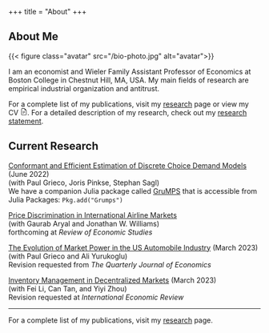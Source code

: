 +++
title = "About"
+++

## About Me

{{< figure class="avatar" src="/bio-photo.jpg" alt="avatar">}}

I am an economist and Wieler Family Assistant Professor of Economics at Boston College in Chestnut Hill, MA, USA. My main fields of research are empirical industrial organization and antitrust.

For a complete list of my publications, visit my [research](/research) page or view my CV
[<svg xmlns="http://www.w3.org/2000/svg" width="1em" height="1em" fill="currentColor" class="bi bi-file-earmark-text" viewBox="0 0 16 16"><path d="M5.5 7a.5.5 0 0 0 0 1h5a.5.5 0 0 0 0-1h-5zM5 9.5a.5.5 0 0 1 .5-.5h5a.5.5 0 0 1 0 1h-5a.5.5 0 0 1-.5-.5zm0 2a.5.5 0 0 1 .5-.5h2a.5.5 0 0 1 0 1h-2a.5.5 0 0 1-.5-.5z"/><path d="M9.5 0H4a2 2 0 0 0-2 2v12a2 2 0 0 0 2 2h8a2 2 0 0 0 2-2V4.5L9.5 0zm0 1v2A1.5 1.5 0 0 0 11 4.5h2V14a1 1 0 0 1-1 1H4a1 1 0 0 1-1-1V2a1 1 0 0 1 1-1h5.5z"/></svg>](/CharlesMurryCV.pdf). For a detailed description of my research, check out my [research statement](/Murry_ResearchStatement.pdf).


## Current Research

[Conformant and Efficient Estimation of Discrete Choice Demand Models](http://personal.psu.edu/plg15/files/preprint/like-blp.pdf) (June 2022)  
(with Paul Grieco, Joris Pinkse, Stephan Sagl)  
We have a companion Julia package called [GruMPS](https://nittanylion.github.io/Grumps.jl/stable/) that is accessible from Julia Packages:
```Pkg.add("Grumps")```

[Price Discrimination in International Airline Markets](https://arxiv.org/abs/2102.05751)  
(with Gaurab Aryal and Jonathan W. Williams)  
forthcoming at *Review of Economic Studies*  
<!-- We develop and estimate a model of dynamic pricing and price discrimination of a monopolist airline -->

[The Evolution of Market Power in the US Automobile Industry](/working_papers/CarMarkupsMarch2023.pdf) (March 2023)    
(with Paul Grieco and Ali Yurukoglu)  
Revision requested from *The Quarterly Journal of Economics*

[Inventory Management in Decentralized Markets](/working_papers/inventory_march2023.pdf) (March 2023)  
(with Fei Li, Can Tan, and Yiyi Zhou)  
Revision requested at *International Economic Review*  



---
For a complete list of my publications, visit my [research](/research) page. 